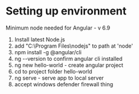 # Setting up environment
Minimum node needed for Angular - v 6.9 

1. Install latest Node.js
2. add "C:\Program Files\nodejs" to path at 'node'
3. npm install -g @angular/cli
4. ng --version  to confirm angular cli installed
5. ng new hello-world  - create angular project
6. cd to project folder hello-world
7. ng serve - serve app to local server
8. accept windows defender firewall thing
